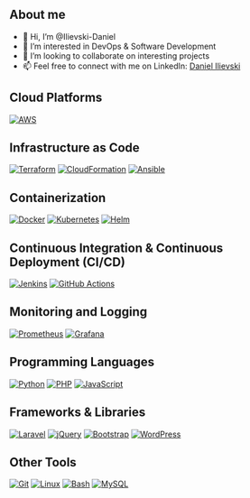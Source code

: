 ## About me

- 👋 Hi, I’m @Ilievski-Daniel
- 👀 I’m interested in DevOps & Software Development
- 💞️ I’m looking to collaborate on interesting projects
- 📫 Feel free to connect with me on LinkedIn: [Daniel Ilievski](https://www.linkedin.com/in/danielilievski/)

## Cloud Platforms
[![AWS](https://img.shields.io/badge/AWS-orange?logo=amazon-aws)](https://aws.amazon.com)

## Infrastructure as Code
[![Terraform](https://img.shields.io/badge/Terraform-blueviolet?logo=terraform)](https://www.terraform.io)
[![CloudFormation](https://img.shields.io/badge/CloudFormation-9cf?logo=amazon-aws)](https://aws.amazon.com/cloudformation)
[![Ansible](https://img.shields.io/badge/Ansible-lightblue?logo=ansible)](https://www.ansible.com)

## Containerization
[![Docker](https://img.shields.io/badge/Docker-blue?logo=docker)](https://www.docker.com)
[![Kubernetes](https://img.shields.io/badge/Kubernetes-blue?logo=kubernetes)](https://kubernetes.io)
[![Helm](https://img.shields.io/badge/Helm-blue?logo=helm)](https://helm.sh)

## Continuous Integration & Continuous Deployment (CI/CD)
[![Jenkins](https://img.shields.io/badge/Jenkins-red?logo=jenkins)](https://www.jenkins.io)
[![GitHub Actions](https://img.shields.io/badge/GitHub%20Actions-black?logo=github)](https://github.com/features/actions)

## Monitoring and Logging
[![Prometheus](https://img.shields.io/badge/Prometheus-brightgreen?logo=prometheus)](https://prometheus.io)
[![Grafana](https://img.shields.io/badge/Grafana-orange?logo=grafana)](https://grafana.com)

## Programming Languages
[![Python](https://img.shields.io/badge/Python-blue?logo=python)](https://www.python.org)
[![PHP](https://img.shields.io/badge/PHP-purple?logo=php)](https://www.php.net)
[![JavaScript](https://img.shields.io/badge/JavaScript-yellow?logo=javascript)](https://developer.mozilla.org/en-US/docs/Web/JavaScript)

## Frameworks & Libraries
[![Laravel](https://img.shields.io/badge/Laravel-red?logo=laravel)](https://laravel.com)
[![jQuery](https://img.shields.io/badge/jQuery-blue?logo=jquery)](https://jquery.com)
[![Bootstrap](https://img.shields.io/badge/Bootstrap-purple?logo=bootstrap)](https://getbootstrap.com)
[![WordPress](https://img.shields.io/badge/WordPress-blue?logo=wordpress)](https://wordpress.org)

## Other Tools
[![Git](https://img.shields.io/badge/Git-orange?logo=git)](https://git-scm.com)
[![Linux](https://img.shields.io/badge/Linux-yellow?logo=linux)](https://www.linux.org)
[![Bash](https://img.shields.io/badge/Bash-lightgrey?logo=gnu-bash)](https://www.gnu.org/software/bash/)
[![MySQL](https://img.shields.io/badge/MySQL-blue?logo=mysql)](https://www.mysql.com)

<!---
Ilievski-Daniel/Ilievski-Daniel is a ✨ special ✨ repository because its `README.md` (this file) appears on your GitHub profile.
You can click the Preview link to take a look at your changes.
--->
